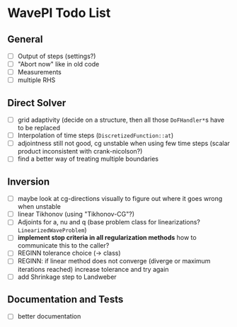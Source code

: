 # WavePI Todo List

## General 

- [ ] Output of steps (settings?)
- [ ] "Abort now" like in old code
- [ ] Measurements
- [ ] multiple RHS 

## Direct Solver

- [ ] grid adaptivity (decide on a structure, then all those `DoFHandler*`s have to be replaced 
- [ ] Interpolation of time steps (`DiscretizedFunction::at`)
- [ ] adjointness still not good, cg unstable when using few time steps (scalar product inconsistent with crank-nicolson?)
- [ ] find a better way of treating multiple boundaries

## Inversion

- [ ] maybe look at cg-directions visually to figure out where it goes wrong when unstable
- [ ] linear Tikhonov (using "Tikhonov-CG"?)
- [ ] Adjoints for a, nu and q (base problem class for linearizations? `LinearizedWaveProblem`)
- [ ] **implement stop criteria in all regularization methods** how to communicate this to the caller?
- [ ] REGINN tolerance choice (-> class)
- [ ] REGINN: if linear method does not converge (diverge or maximum iterations reached) increase tolerance and try again
- [ ] add Shrinkage step to Landweber

## Documentation and Tests

- [ ] better documentation